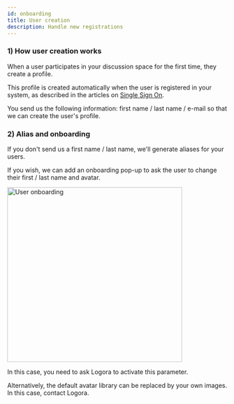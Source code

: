 ```yaml
---
id: onboarding
title: User creation
description: Handle new registrations
---
```


### 1) How user creation works

When a user participates in your discussion space for the first time, they create a profile. 

This profile is created automatically when the user is registered in your system, as described in the articles on [Single Sign On](../authentication/introduction.md).

You send us the following information: first name / last name / e-mail so that we can create the user's profile. 

### 2) Alias and onboarding

If you don't send us a first name / last name, we'll generate aliases for your users. 

If you wish, we can add an onboarding pop-up to ask the user to change their first / last name and avatar. 

<img src="/img/onboardingbox.png" alt="User onboarding" width="400"/>

In this case, you need to ask Logora to activate this parameter. 

Alternatively, the default avatar library can be replaced by your own images. In this case, contact Logora. 
